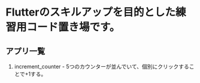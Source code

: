 # Flutterのスキルアップを目的とした練習用コード置き場です。
## アプリ一覧
1. increment_counter - 5つのカウンターが並んでいて、個別にクリックすることで+1する。
